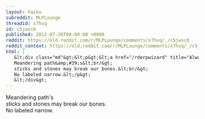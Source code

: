 ```yaml
---
layout: haiku
subreddit: MLPLounge
threadid: x7hvq
id: c5jwsc6
published: 2012-07-26T00:00:00 +0000
reddit: https://old.reddit.com/r/MLPLounge/comments/x7hvq/_/c5jwsc6
reddit_context: https://old.reddit.com/r/MLPLounge/comments/x7hvq/_/c5jwsc6?context=3
html: |
   &lt;div class="md"&gt;&lt;p&gt;&lt;a href="/rderpwizard" title="Always Relevant / Discovery And Wonder / Paper Bag Princess"&gt;&lt;/a&gt;
   Meandering path&amp;#39;s&lt;br/&gt;
   sticks and stones may break our bones.&lt;br/&gt;
   No labeled narrow.&lt;/p&gt;
   &lt;/div&gt;
---
```


[](/rderpwizard "Always Relevant / Discovery And Wonder / Paper Bag Princess")
Meandering path's  
sticks and stones may break our bones.  
No labeled narrow.